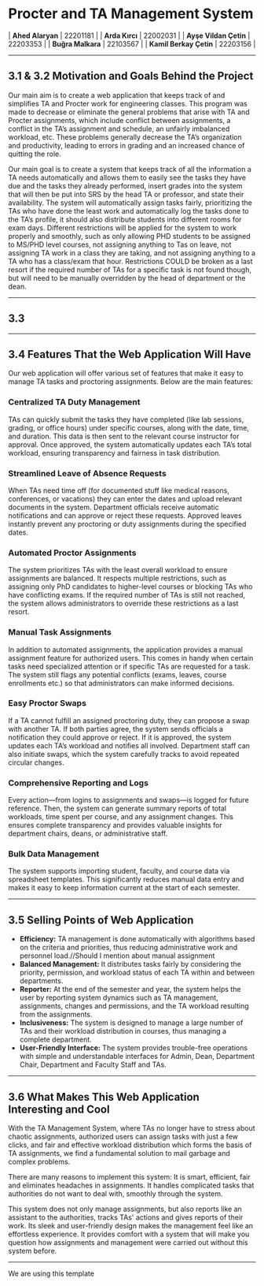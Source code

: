 # Procter and TA Management System

| **Ahed Alaryan**       | 22201181 |
| **Arda Kırcı**         | 22002031 |
| **Ayşe Vildan Çetin**  | 22203353 |
| **Buğra Malkara**      | 22103567 |
| **Kamil Berkay Çetin** | 22203156 |


---

## 3.1 & 3.2 Motivation and Goals Behind the Project

Our main aim is to create a web application that keeps track of and simplifies TA and Procter work for engineering classes. This program was made to decrease or eliminate the general problems that arise with TA and Procter assignments, which include conflict between assignments, a conflict in the TA’s assignment and schedule, an unfairly imbalanced workload, etc. These problems generally decrease the TA’s organization and productivity, leading to errors in grading and an increased chance of quitting the role.

Our main goal is to create a system that keeps track of all the information a TA needs automatically and allows them to easily see the tasks they have due and the tasks they already performed, insert grades into the system that will then be put into SRS by the head TA or professor, and state their availability. The system will automatically assign tasks fairly, prioritizing the TAs who have done the least work and automatically log the tasks done to the TA’s profile, it should also distribute students into different rooms for exam days. Different restrictions will be applied for the system to work properly and smoothly, such as only allowing PHD students to be assigned to MS/PHD level courses, not assigning anything to Tas on leave, not assigning TA work in a class they are taking, and not assigning anything to a TA who has a class/exam that hour. Restrictions COULD be broken as a last resort if the required number of TAs for a specific task is not found though, but will need to be manually overridden by the head of department or the dean.

---

## 3.3 


---

## 3.4 Features That the Web Application Will Have

Our web application will offer various set of features that make it easy to manage TA tasks and proctoring assignments. Below are the main features:

### Centralized TA Duty Management
TAs can quickly submit the tasks they have completed (like lab sessions, grading, or office hours) under specific courses, along with the date, time, and duration. This data is then sent to the relevant course instructor for approval. Once approved, the system automatically updates each TA’s total workload, ensuring transparency and fairness in task distribution.

### Streamlined Leave of Absence Requests
When TAs need time off (for documented stuff like medical reasons, conferences, or vacations) they can enter the dates and upload relevant documents in the system. Department officials receive automatic notifications and can approve or reject these requests. Approved leaves instantly prevent any proctoring or duty assignments during the specified dates.

### Automated Proctor Assignments
The system prioritizes TAs with the least overall workload to ensure assignments are balanced. It respects multiple restrictions, such as assigning only PhD candidates to higher-level courses or blocking TAs who have conflicting exams. If the required number of TAs is still not reached, the system allows administrators to override these restrictions as a last resort.

### Manual Task Assignments
In addition to automated assignments, the application provides a manual assignment feature for authorized users. This comes in handy when certain tasks need specialized attention or if specific TAs are requested for a task. The system still flags any potential conflicts (exams, leaves, course enrollments etc.) so that administrators can make informed decisions.

### Easy Proctor Swaps
If a TA cannot fulfill an assigned proctoring duty, they can propose a swap with another TA. If both parties agree, the system sends officials a notification they could approve or reject. If it is approved, the system updates each TA’s workload and notifies all involved. Department staff can also initiate swaps, which the system carefully tracks to avoid repeated circular changes.

### Comprehensive Reporting and Logs
Every action—from logins to assignments and swaps—is logged for future reference. Then, the system can generate summary reports of total workloads, time spent per course, and any assignment changes. This ensures complete transparency and provides valuable insights for department chairs, deans, or administrative staff.

### Bulk Data Management
The system supports importing student, faculty, and course data via spreadsheet templates. This significantly reduces manual data entry and makes it easy to keep information current at the start of each semester.

---

## 3.5 Selling Points of Web Application

- **Efficiency:** TA management is done automatically with algorithms based on the criteria and priorities, thus reducing administrative work and personnel load.//Should I mention about manual assignment  
- **Balanced Management:** It distributes tasks fairly by considering the priority, permission, and workload status of each TA within and between departments.  
- **Reporter:** At the end of the semester and year, the system helps the user by reporting system dynamics such as TA management, assignments, changes and permissions, and the TA workload resulting from the assignments.  
- **Inclusiveness:** The system is designed to manage a large number of TAs and their workload distribution in courses, thus managing a complete department.  
- **User-Friendly Interface:** The system provides trouble-free operations with simple and understandable interfaces for Admin, Dean, Department Chair, Department and Faculty Staff and TAs.

---

## 3.6 What Makes This Web Application Interesting and Cool

With the TA Management System, where TAs no longer have to stress about chaotic assignments, authorized users can assign tasks with just a few clicks, and fair and effective workload distribution which forms the basis of TA assignments, we find a fundamental solution to mail garbage and complex problems. 

There are many reasons to implement this system: It is smart, efficient, fair and eliminates headaches in assignments. It handles complicated tasks that authorities do not want to deal with, smoothly through the system. 

This system does not only manage assignments, but also reports like an assistant to the authorities, tracks TAs' actions and gives reports of their work. Its sleek and user-friendly design makes the management feel like an effortless experience. It provides comfort with a system that will make you question how assignments and management were carried out without this system before.

---

We are using this template
